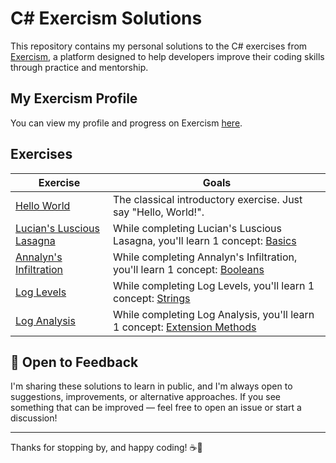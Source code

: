 # C# Exercism Solutions

This repository contains my personal solutions to the C# exercises from [Exercism](https://exercism.org/), a platform designed to help developers improve their coding skills through practice and mentorship.


## My Exercism Profile

You can view my profile and progress on Exercism [here](https://exercism.org/profiles/Valmati).

## Exercises

| Exercise                    | Goals                                                            |
|-----------------------------|------------------------------------------------------------------|
| [Hello World](hello-world)  | The classical introductory exercise. Just say "Hello, World!".   |
| [Lucian's Luscious Lasagna](lucians-luscious-lasagna)  | While completing Lucian's Luscious Lasagna, you'll learn 1 concept: [Basics](https://exercism.org/tracks/csharp/concepts/basics)   |
| [Annalyn's Infiltration](annalyns-infiltration) | While completing Annalyn's Infiltration, you'll learn 1 concept: [Booleans](https://exercism.org/tracks/csharp/concepts/booleans) |
| [Log Levels](log-levels) | While completing Log Levels, you'll learn 1 concept: [Strings](https://exercism.org/tracks/csharp/concepts/strings) |
| [Log Analysis](log-analysis) | While completing Log Analysis, you'll learn 1 concept: [Extension Methods](https://exercism.org/tracks/csharp/concepts/extension-methods) |


## 💬 Open to Feedback

I'm sharing these solutions to learn in public, and I'm always open to suggestions, improvements, or alternative
approaches. If you see something that can be improved — feel free to open an issue or start a discussion!

---

Thanks for stopping by, and happy coding! ☕🚀
